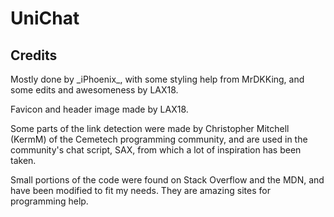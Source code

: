 # UniChat

## Credits

Mostly done by \_iPhoenix\_, with some styling help from MrDKKing, and some edits and awesomeness by LAX18.

Favicon and header image made by LAX18.

Some parts of the link detection were made by Christopher Mitchell (KermM) of the Cemetech programming community, and are used in the community's chat script, SAX, from which a lot of inspiration has been taken. 

Small portions of the code were found on Stack Overflow and the MDN, and have been modified to fit my needs. They are amazing sites for programming help.

